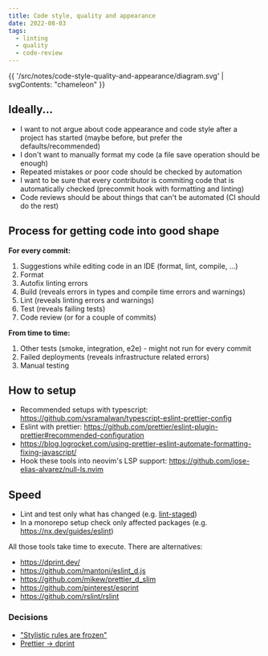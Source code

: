 ```yaml
---
title: Code style, quality and appearance
date: 2022-08-03
tags:
  - linting
  - quality
  - code-review
---
```


{{ '/src/notes/code-style-quality-and-appearance/diagram.svg' | svgContents: "chameleon" }}

## Ideally...

- I want to not argue about code appearance and code style after a project has started (maybe before, but prefer the defaults/recommended)
- I don't want to manually format my code (a file save operation should be enough)
- Repeated mistakes or poor code should be checked by automation
- I want to be sure that every contributor is commiting code that is automatically checked (precommit hook with formatting and linting)
- Code reviews should be about things that can't be automated (CI should do the rest)

## Process for getting code into good shape

**For every commit:**

1. Suggestions while editing code in an IDE (format, lint, compile, ...)
1. Format
1. Autofix linting errors
1. Build (reveals errors in types and compile time errors and warnings)
1. Lint (reveals linting errors and warnings)
1. Test (reveals failing tests)
1. Code review (or for a couple of commits)

**From time to time:**

1. Other tests (smoke, integration, e2e) - might not run for every commit
1. Failed deployments (reveals infrastructure related errors)
1. Manual testing

## How to setup

- Recommended setups with typescript: https://github.com/vsramalwan/typescript-eslint-prettier-config
- Eslint with prettier: https://github.com/prettier/eslint-plugin-prettier#recommended-configuration
- https://blog.logrocket.com/using-prettier-eslint-automate-formatting-fixing-javascript/
- Hook these tools into neovim's LSP support: https://github.com/jose-elias-alvarez/null-ls.nvim

## Speed

- Lint and test only what has changed (e.g. [lint-staged](https://github.com/okonet/lint-staged))
- In a monorepo setup check only affected packages (e.g. https://nx.dev/guides/eslint)

All those tools take time to execute. There are alternatives:

- https://dprint.dev/
- https://github.com/mantoni/eslint_d.js
- https://github.com/mikew/prettier_d_slim
- https://github.com/pinterest/esprint
- https://github.com/rslint/rslint

### Decisions

- ["Stylistic rules are frozen"](https://eslint.org/blog/2020/05/changes-to-rules-policies/#what-are-the-changes)
- [Prettier -> dprint](https://github.com/denoland/deno/issues/3818)
